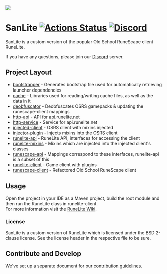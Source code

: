 ![](https://i.imgur.com/Kk1sml0.png)
# SanLite [![Actions Status](https://github.com/SanLiteOSRS/SanLite/workflows/SanLite%20CI%20-%20Commit%20push/badge.svg)](https://github.com/SanLiteOSRS/SanLite/actions) [![Discord](https://img.shields.io/discord/634166880411713576?style=flat&logo=discord)](https://discord.gg/hNgWmk6)

SanLite is a custom version of the popular Old School RuneScape client RuneLite.

If you have any questions, please join our [Discord](https://discord.gg/hNgWmk6) server.

## Project Layout

- [bootstrapper](bootstrapper/src/main/java/net/runelite/bootstrap) - Generates bootstrap file used for automatically retrieving launcher dependencies
- [cache](cache/src/main/java/net/runelite/cache) - Libraries used for reading/writing cache files, as well as the data in it
- [deobfuscator](deobfuscator/src/main/java/net/runelite/deob) - Deobfuscates OSRS gamepacks & updating the runescape-client mappings
- [http-api](http-api/src/main/java/net/runelite/http/api) - API for api.runelite.net
- [http-service](http-service/src/main/java/net/runelite/http/service) - Service for api.runelite.net
- [injected-client](injected-client) - OSRS client with mixins injected
- [injector-plugin](injector-plugin/src/main/java/net/runelite/injector) - Injects mixins into the OSRS client
- [runelite-api](runelite-api/src/main/java/net/runelite/api) - RuneLite API, interfaces for accessing the client
- [runelite-mixins](runelite-mixins/src/main/java/net/runelite) - Mixins which are injected into the injected client's classes	
- [runescape-api](runescape-api/src/main/java/net/runelite) - Mappings correspond to these interfaces, runelite-api is a subset of this
- [runelite-client](runelite-client/src/main/java/net/runelite/client) - Game client with plugins
- [runescape-client](runescape-client/src/main/java) - Refactored Old School RuneScape client

## Usage

Open the project in your IDE as a Maven project, build the root module and then run the RuneLite class in runelite-client.  
For more information visit the [RuneLite Wiki](https://github.com/runelite/runelite/wiki).

### License

SanLite is a custom version of RuneLite which is licensed under the BSD 2-clause license. See the license header in the respective file to be sure.

## Contribute and Develop

We've set up a separate document for our [contribution guidelines](https://github.com/sanliteosrs/SanLite/blob/master/.github/CONTRIBUTING.md).
